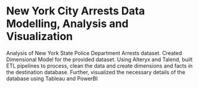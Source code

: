 # New York City Arrests Data Modelling, Analysis and Visualization
 
Analysis of New York State Police Department Arrests dataset. Created Dimensional Model for the provided dataset. Using Alteryx and Talend, built ETL pipelines to process, clean the data and create dimensions and facts in the destination database. Further, visualized the necessary details of the database using Tableau and PowerBI
